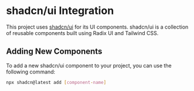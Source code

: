 # shadcn/ui Integration

This project uses [shadcn/ui](https://ui.shadcn.com/) for its UI components. shadcn/ui is a collection of reusable components built using Radix UI and Tailwind CSS.

## Adding New Components

To add a new shadcn/ui component to your project, you can use the following command:

```bash
npx shadcn@latest add [component-name]

